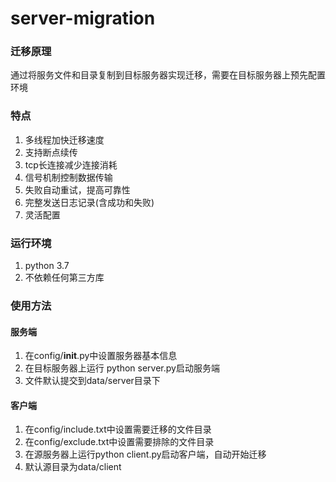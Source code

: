 # server-migration

### 迁移原理
通过将服务文件和目录复制到目标服务器实现迁移，需要在目标服务器上预先配置环境

### 特点
1. 多线程加快迁移速度
2. 支持断点续传
3. tcp长连接减少连接消耗
4. 信号机制控制数据传输
5. 失败自动重试，提高可靠性
6. 完整发送日志记录(含成功和失败)
7. 灵活配置

### 运行环境
1. python 3.7
2. 不依赖任何第三方库

### 使用方法
#### 服务端
1. 在config/__init__.py中设置服务器基本信息
2. 在目标服务器上运行 python server.py启动服务端
3. 文件默认提交到data/server目录下

#### 客户端
1. 在config/include.txt中设置需要迁移的文件目录
2. 在config/exclude.txt中设置需要排除的文件目录
3. 在源服务器上运行python client.py启动客户端，自动开始迁移
4. 默认源目录为data/client
